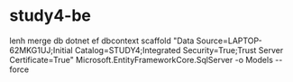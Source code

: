 # study4-be
lenh merge db dotnet ef dbcontext scaffold "Data Source=LAPTOP-62MKG1UJ;Initial Catalog=STUDY4;Integrated Security=True;Trust Server Certificate=True" Microsoft.EntityFrameworkCore.SqlServer -o Models --force
